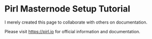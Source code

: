 # Pirl Masternode Setup Tutorial


I merely created this page to collaborate with others on documentation.  

Please visit https://pirl.io for official information and documentation.
